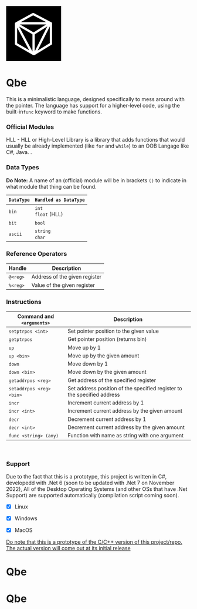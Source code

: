 <img src="Qbe.png" style="align-items: center" width="150"/>

# Qbe
This is a minimalistic language, designed specifically to mess around with the pointer. 
The language has support for a higher-level code, using the built-in`func` keyword to make functions.

### Official Modules
HLL - HLL or High-Level Library is a library that adds functions that would usually be already implemented (like `for` and `while`) to an OOB Langage like C#, Java. .


### Data Types
__Do Note:__ A name of an (official) module will be in brackets `()` to indicate in what module that thing can be found.

| `DataType` | `Handled as DataType`   |
|------------|-------------------------|
| `bin`      | `int` <br>`float` (HLL) |
| `bit`      | `bool`                  | 
| `ascii`    | `string` <br> `char`    |

### Reference Operators
| Handle    | Description                   |
|-----------|-------------------------------|
| `@<reg>`  | Address of the given register |
| `%<reg>`  | Value of the given register   |

### Instructions

| Command and `<arguments>` | Description                                                             |
|---------------------------|-------------------------------------------------------------------------|
| `setptrpos <int>`         | Set pointer position to the given value                                 |
| `getptrpos`               | Get pointer position (returns bin)                                      |
| `up`                      | Move up by 1                                                            |
| `up <bin>`                | Move up by the given amount                                             |
| `down`                    | Move down by 1                                                          |
| `down <bin>`              | Move down by the given amount                                           |
| `getaddrpos <reg>`        | Get address of the specified register                                   |
| `setaddrpos <reg> <bin>`  | Set address position of the specified register to the specified address | 
| `incr`                    | Increment current address by 1                                          |
| `incr <int>`              | Increment current address by the given amount                           |                                            
| `decr`                    | Decrement current address by 1                                          |
| `decr <int>`              | Decrement current address by the given amount                           |     
| `func <string> (any)`     | Function with name as string with one argument                          |


<br>

### Support
Due to the fact that this is a prototype, this project is written in C#, developedd with .Net 6 (soon to be updated with .Net 7 on November 2022), All of the Desktop Operating Systems (and other OSs that have .Net Support) are supported automatically (compilation script coming soon).
- [x] Linux
- [x] Windows
- [x] MacOS


<ins> Do note that this is a prototype of the C/C++ version of this project/repo. The actual version will come out at its initial release </ins>
# Qbe
# Qbe
